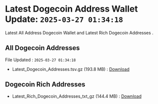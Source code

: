 # Latest Dogecoin Address Wallet Update: `2025-03-27 01:34:18`

Latest All Address Dogecoin Wallet and Latest Rich Dogecoin Addresses .

## All Dogecoin Addresses

File Updated : `2025-03-27 01:34:18`

- Latest_Dogecoin_Addresses.tsv.gz (193.8 MB) : [Download](https://github.com/Pymmdrza/Rich-Address-Wallet/releases/tag/Dogecoin)

## Dogecoin Rich Addresses

- Latest_Rich_Dogecoin_Addresses_txt_gz (144.4 MB) : [Download](https://github.com/Pymmdrza/Rich-Address-Wallet/releases/tag/Dogecoin)
